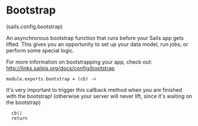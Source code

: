 
# Bootstrap

(sails.config.bootstrap)

An asynchronous bootstrap function that runs before your Sails app gets lifted.
This gives you an opportunity to set up your data model, run jobs, or perform some special logic.

For more information on bootstrapping your app, check out:
http://links.sailsjs.org/docs/config/bootstrap


    module.exports.bootstrap = (cb) ->

It's very important to trigger this callback method when you are finished
with the bootstrap!  (otherwise your server will never lift, since it's waiting on the bootstrap)

      cb()
      return
